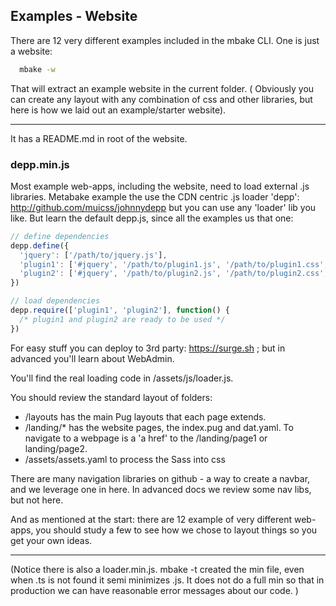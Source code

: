 
## Examples - Website

There are 12 very different examples included in the mbake CLI. One is just a website:

```sh
  mbake -w
```
That will extract an example website in the current folder. ( Obviously you can create any layout with any combination of css and other libraries, but here is how we laid out an example/starter website). 

---
It has a README.md in root of the website.

### depp.min.js

Most example web-apps, including the website, need to load external .js libraries. 
Metabake example the use the CDN centric .js loader 'depp': http://github.com/muicss/johnnydepp but you can use any 'loader' lib you like. But learn the default depp.js, since all the examples us that one:

```javascript
// define dependencies
depp.define({
  'jquery': ['/path/to/jquery.js'],
  'plugin1': ['#jquery', '/path/to/plugin1.js', '/path/to/plugin1.css', '/path/to/plugin1.png'],
  'plugin2': ['#jquery', '/path/to/plugin2.js', '/path/to/plugin2.css', '/path/to/plugin2.png']
})

// load dependencies
depp.require(['plugin1', 'plugin2'], function() {
  /* plugin1 and plugin2 are ready to be used */
})
```

For easy stuff you can deploy to 3rd party: https://surge.sh ; but in advanced you'll learn about WebAdmin.

You'll find the real loading code in /assets/js/loader.js. 

 You should review the standard layout of folders:
 - /layouts has the main Pug layouts that each page extends.
 - /landing/* has the website pages, the index.pug and dat.yaml. To navigate to a webpage is a 'a href' to the 
 /landing/page1 or landing/page2.
 - /assets/assets.yaml to process the Sass into css

There are many navigation libraries on github - a way to create a navbar, and we leverage one in here.  In advanced docs we review some nav libs, but not here.

And as mentioned at the start: there are 12 example of very different web-apps, you should study a few to see how we chose to layout things so you get your own ideas.

---

(Notice there is also a loader.min.js. mbake -t created the min file, even when .ts is not found it semi minimizes .js. 
It does not do a full min so that in production we can have reasonable error messages about our code. )

